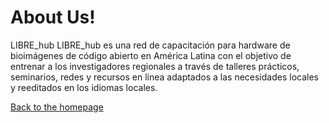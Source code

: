 <h1>About Us!</h1>
LIBRE_hub LIBRE_hub es una red de capacitación para hardware de bioimágenes de código abierto 
en América Latina con el objetivo de entrenar a los investigadores regionales a través de talleres prácticos, 
seminarios, redes y recursos en línea adaptados a las necesidades locales y reeditados en los idiomas locales.

[Back to the homepage](index.html)
